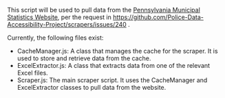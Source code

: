 This script will be used to pull data from the [Pennsylvania Municipal Statistics Website](https://munstats.pa.gov), per the request in https://github.com/Police-Data-Accessibility-Project/scrapers/issues/240 .

Currently, the following files exist:

* CacheManager.js: A class that manages the cache for the scraper. It is used to store and retrieve data from the cache.
* ExcelExtractor.js: A class that extracts data from one of the relevant Excel files.
* Scraper.js: The main scraper script. It uses the CacheManager and ExcelExtractor classes to pull data from the website.

